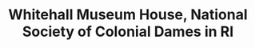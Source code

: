 ---
layout: repo
title: "Whitehall Museum House, National Society of Colonial Dames in RI"
id: 111
permalink: repos/111/
---